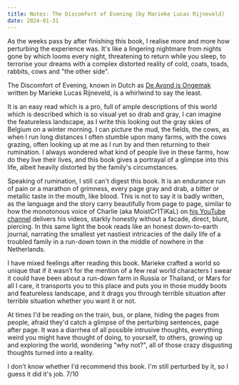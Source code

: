 ```yaml
---
title: Notes: The Discomfort of Evening (by Marieke Lucas Rijneveld)
date: 2024-01-31
---
```


As the weeks pass by after finishing this book, I realise more and more how perturbing the experience was. It's like a lingering nightmare from nights gone by which looms every night, threatening to return while you sleep, to terrorise your dreams with a complex distorted reality of cold, coats, toads, rabbits, cows and "the other side".

The Discomfort of Evening, known in Dutch as [De Avond is Ongemak](https://www.standaardboekhandel.be/p/de-avond-is-ongemak-9789025475321) written by Marieke Lucas Rijneveld, is a whirlwind to say the least.

It is an easy read which is a pro, full of ample descriptions of this world which is described which is so visual yet so drab and gray, I can imagine the featureless landscape, as I write this looking out the gray skies of Belgium on a winter morning. I can picture the mud, the fields, the cows, as when I run long distances I often stumble upon many farms, with the cows grazing, often looking up at me as I run by and then returning to their rumination. I always wondered what kind of people live in these farms, how do they live their lives, and this book gives a portrayal of a glimpse into this life, albeit heavily distorted by the family's circumstances.

Speaking of rumination, I still can't digest this book. It is an endurance run of pain or a marathon of grimness, every page gray and drab, a bitter or metallic taste in the mouth, like blood. This is not to say it is badly written, as the language and the story carry beautifully from page to page, similar to how the monotonous voice of Charlie (aka MoistCr1TiKaL) on [his YouTube channel](https://www.youtube.com/penguinz0) delivers his videos, starkly honestly without a facade, direct, blunt, piercing. In this same light the book reads like an honest down-to-earth journal, narrating the smallest yet nastiest intricacies of the daily life of a troubled family in a run-down town in the middle of nowhere in the Netherlands.

I have mixed feelings after reading this book. Marieke crafted a world so unique that if it wasn’t for the mention of a few real world characters I swear it could have been about a run-down farm in Russia or Thailand, or Mars for all I care, it transports you to this place and puts you in those muddy boots and featureless landscape, and it drags you through terrible situation after terrible situation whether you want it or not.

At times I'd be reading on the train, bus, or plane, hiding the pages from people, afraid they'd catch a glimpse of the perturbing sentences, page after page. It was a diarrhea of all possible intrusive thoughts, everything weird you might have thought of doing, to yourself, to others, growing up and exploring the world, wondering "why not?", all of those crazy disgusting thoughts turned into a reality.

I don't know whether I'd recommend this book. I'm still perturbed by it, so I guess it did it's job. 7/10
